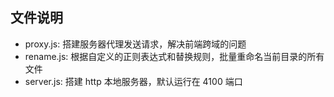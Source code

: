 ## 文件说明
- proxy.js: 搭建服务器代理发送请求，解决前端跨域的问题
- rename.js: 根据自定义的正则表达式和替换规则，批量重命名当前目录的所有文件
- server.js: 搭建 http 本地服务器，默认运行在 4100 端口